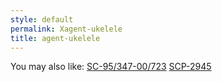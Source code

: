 ```yaml
---
style: default
permalink: Xagent-ukelele
title: agent-ukelele
---
```

You may also like:
[SC-95/347-00/723](http://scp-wiki.net/sc-95-347-00-723)
[SCP-2945](http://scp-wiki.net/scp-2945)